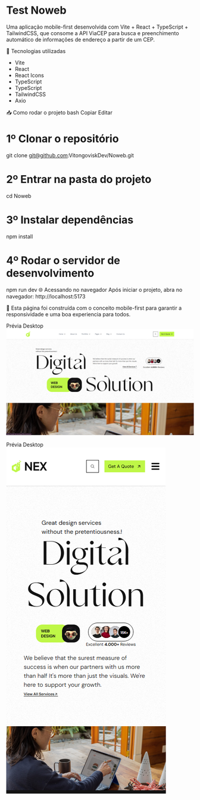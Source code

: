<h1>Test Noweb</h1>

Uma aplicação mobile-first desenvolvida com Vite + React + TypeScript + TailwindCSS, que consome a API ViaCEP para busca e preenchimento automático de informações de endereço a partir de um CEP.

🚀 Tecnologias utilizadas
<ul>
  <li>Vite</li>
  <li>React</li>
  <li>React Icons</li>
  <li>TypeScript</li>
  <li>TypeScript</li>
  <li>TailwindCSS</li>
  <li>Axio</li>
</ul>

📥 Como rodar o projeto
bash
Copiar
Editar
# 1️º Clonar o repositório
git clone git@github.com:VitongoviskDev/Noweb.git

# 2️º Entrar na pasta do projeto
cd Noweb

# 3️º Instalar dependências
npm install

# 4️º Rodar o servidor de desenvolvimento
npm run dev
🌐 Acessando no navegador
Após iniciar o projeto, abra no navegador: http://localhost:5173


📱 Esta página foi construída com o conceito mobile-first para garantir a responsividade e uma boa experiencia para todos.

Prévia Desktop
![Preview Desktop](public/preview.png )

Prévia Desktop
![Preview Mobile](public/previewMobile.png )

